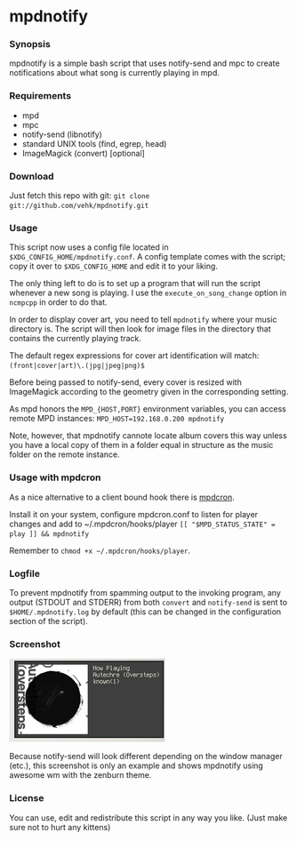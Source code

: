 mpdnotify
=========

### Synopsis
mpdnotify is a simple bash script that uses notify-send
and mpc to create notifications about what song is currently
playing in mpd.

### Requirements
 * mpd
 * mpc
 * notify-send (libnotify)
 * standard UNIX tools (find, egrep, head)
 * ImageMagick (convert) [optional]

### Download

Just fetch this repo with git:
`git clone git://github.com/vehk/mpdnotify.git`

### Usage
This script now uses a config file located in
`$XDG_CONFIG_HOME/mpdnotify.conf`. A config template comes with the script;
copy it over to `$XDG_CONFIG_HOME` and edit it to your liking.

The only thing left to do is to set up a program that will run
the script whenever a new song is playing.
I use the `execute_on_song_change` option in `ncmpcpp` in order to do that.

In order to display cover art, you need to tell `mpdnotify` where your music
directory is. The script will then look for image files in the directory that
contains the currently playing track.

The default regex expressions for cover art identification will match:
`(front|cover|art)\.(jpg|jpeg|png)$`

Before being passed to notify-send, every cover is resized with ImageMagick
according to the geometry given in the corresponding setting.

As mpd honors the `MPD_{HOST,PORT}` environment variables, you can access remote
MPD instances: `MPD_HOST=192.168.0.200 mpdnotify`

Note, however, that mpdnotify cannote locate album covers this way unless you
have a local copy of them in a folder equal in structure as the music folder on
the remote instance.

### Usage with mpdcron
As a nice alternative to a client bound hook there is
[mpdcron](http://alip.github.com/mpdcron/).

Install it on your system, configure mpdcron.conf to listen for player changes
and add to ~/.mpdcron/hooks/player
`[[ "$MPD_STATUS_STATE" = play ]] && mpdnotify`

Remember to `chmod +x ~/.mpdcron/hooks/player`.

### Logfile
To prevent mpdnotify from spamming output to the invoking program, any output
(STDOUT and STDERR) from both `convert` and `notify-send` is sent to
`$HOME/.mpdnotify.log` by default (this can be changed in the configuration
section of the script).

### Screenshot
![mpdnotify in awesome](mpdnotify.png "mpdnotify")

Because notify-send will look different depending on the window manager (etc.),
this screenshot is only an example and shows mpdnotify using awesome wm with
the zenburn theme.

### License
You can use, edit and redistribute this script in any way you like.
(Just make sure not to hurt any kittens)
